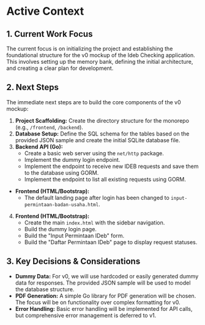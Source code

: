# Active Context

## 1. Current Work Focus
The current focus is on initializing the project and establishing the foundational structure for the v0 mockup of the Ideb Checking application. This involves setting up the memory bank, defining the initial architecture, and creating a clear plan for development.

## 2. Next Steps
The immediate next steps are to build the core components of the v0 mockup:
1.  **Project Scaffolding:** Create the directory structure for the monorepo (e.g., `/frontend`, `/backend`).
2.  **Database Setup:** Define the SQL schema for the tables based on the provided JSON sample and create the initial SQLite database file.
3.  **Backend API (Go):**
    - Create a basic web server using the `net/http` package.
    - Implement the dummy login endpoint.
    - Implement the endpoint to receive new IDEB requests and save them to the database using GORM.
    - Implement the endpoint to list all existing requests using GORM.
- **Frontend (HTML/Bootstrap):**
    - The default landing page after login has been changed to `input-permintaan-badan-usaha.html`.
4.  **Frontend (HTML/Bootstrap):**
    - Create the main `index.html` with the sidebar navigation.
    - Build the dummy login page.
    - Build the "Input Permintaan IDeb" form.
    - Build the "Daftar Permintaan IDeb" page to display request statuses.

## 3. Key Decisions & Considerations
- **Dummy Data:** For v0, we will use hardcoded or easily generated dummy data for responses. The provided JSON sample will be used to model the database structure.
- **PDF Generation:** A simple Go library for PDF generation will be chosen. The focus will be on functionality over complex formatting for v0.
- **Error Handling:** Basic error handling will be implemented for API calls, but comprehensive error management is deferred to v1.
